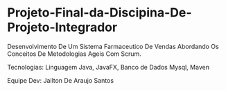 # Projeto-Final-da-Discipina-De-Projeto-Integrador

Desenvolvimento De Um Sistema Farmaceutico De Vendas Abordando Os Conceitos De Metodologias Ageis Com Scrum.

Tecnologias:
Linguagem Java,
JavaFX,
Banco de Dados Mysql,
Maven

Equipe Dev:
Jailton De Araujo Santos


